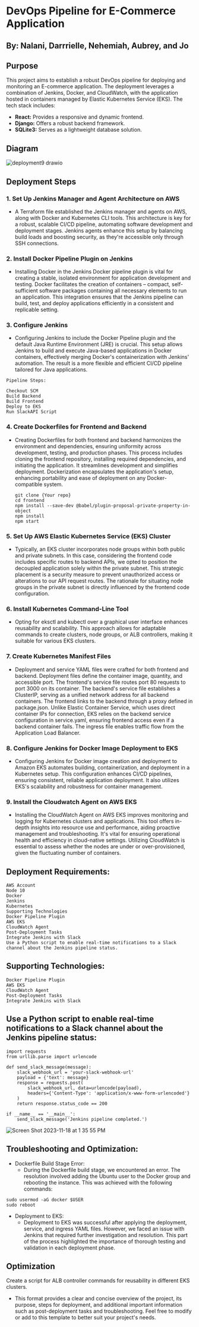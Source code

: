 # DevOps Pipeline for E-Commerce Application
## By: Nalani, Darrrielle, Nehemiah, Aubrey, and Jo


## Purpose

This project aims to establish a robust DevOps pipeline for deploying and monitoring an E-commerce application. The deployment leverages a combination of Jenkins, Docker, and CloudWatch, with the application hosted in containers managed by Elastic Kubernetes Service (EKS). The tech stack includes:

- **React:** Provides a responsive and dynamic frontend.
- **Django:** Offers a robust backend framework.
- **SQLite3:** Serves as a lightweight database solution.

## Diagram 

![deployment9 drawio](https://github.com/NMonKLabs77/Group1_Deployment9/assets/135557197/5041a884-5a39-4bf4-93e5-3ae7122abba2)

## Deployment Steps

### 1. Set Up Jenkins Manager and Agent Architecture on AWS
- A Terraform file established the Jenkins manager and agents on AWS, along with Docker and Kubernetes CLI tools. This architecture is key for a robust, scalable CI/CD pipeline, automating software development and deployment stages. Jenkins agents enhance this setup by balancing build loads and boosting security, as they're accessible only through SSH connections.

### 2. Install Docker Pipeline Plugin on Jenkins
- Installing Docker in the Jenkins Docker pipeline plugin is vital for creating a stable, isolated environment for application development and testing. Docker facilitates the creation of containers – compact, self-sufficient software packages containing all necessary elements to run an application. This integration ensures that the Jenkins pipeline can build, test, and deploy applications efficiently in a consistent and replicable setting.

### 3. Configure Jenkins
- Configuring Jenkins to include the Docker Pipeline plugin and the default Java Runtime Environment (JRE) is crucial. This setup allows Jenkins to build and execute Java-based applications in Docker containers, effectively merging Docker's containerization with Jenkins' automation. The result is a more flexible and efficient CI/CD pipeline tailored for Java applications.
```
Pipeline Steps:

Checkout SCM
Build Backend
Build Frontend
Deploy to EKS
Run SlackAPI Script
```

### 4. Create Dockerfiles for Frontend and Backend
- Creating Dockerfiles for both frontend and backend harmonizes the environment and dependencies, ensuring uniformity across development, testing, and production phases. This process includes cloning the frontend repository, installing required dependencies, and initiating the application. It streamlines development and simplifies deployment. Dockerization encapsulates the application's setup, enhancing portability and ease of deployment on any Docker-compatible system.

   ```
   git clone {Your repo}
   cd frontend
   npm install --save-dev @babel/plugin-proposal-private-property-in-object
   npm install
   npm start
   ```

### 5. Set Up AWS Elastic Kubernetes Service (EKS) Cluster
- Typically, an EKS cluster incorporates node groups within both public and private subnets. In this case, considering the frontend code includes specific routes to backend APIs, we opted to position the decoupled application solely within the private subnet. This strategic placement is a security measure to prevent unauthorized access or alterations to our API request routes. The rationale for situating node groups in the private subnet is directly influenced by the frontend code configuration.
  
### 6. Install Kubernetes Command-Line Tool
- Opting for eksctl and kubectl over a graphical user interface enhances reusability and scalability. This approach allows for adaptable commands to create clusters, node groups, or ALB controllers, making it suitable for various EKS clusters.

### 7. Create Kubernetes Manifest Files
- Deployment and service YAML files were crafted for both frontend and backend. Deployment files define the container image, quantity, and accessible port. The frontend's service file routes port 80 requests to port 3000 on its container. The backend's service file establishes a ClusterIP, serving as a unified network address for all backend containers. The frontend links to the backend through a proxy defined in package.json. Unlike Elastic Container Service, which uses direct container IPs for connection, EKS relies on the backend service configuration in service.yaml, ensuring frontend access even if a backend container fails. The ingress file enables traffic flow from the Application Load Balancer.

### 8. Configure Jenkins for Docker Image Deployment to EKS
- Configuring Jenkins for Docker image creation and deployment to Amazon EKS automates building, containerization, and deployment in a Kubernetes setup. This configuration enhances CI/CD pipelines, ensuring consistent, reliable application deployment. It also utilizes EKS's scalability and robustness for container management.

### 9.  Install the Cloudwatch Agent on AWS EKS
- Installing the CloudWatch Agent on AWS EKS improves monitoring and logging for Kubernetes clusters and applications. This tool offers in-depth insights into resource use and performance, aiding proactive management and troubleshooting. It's vital for ensuring operational health and efficiency in cloud-native settings. Utilizing CloudWatch is essential to assess whether the nodes are under or over-provisioned, given the fluctuating number of containers.

## Deployment Requirements:
```
AWS Account
Node 10
Docker
Jenkins
Kubernetes
Supporting Technologies
Docker Pipeline Plugin
AWS EKS
CloudWatch Agent
Post-Deployment Tasks
Integrate Jenkins with Slack
Use a Python script to enable real-time notifications to a Slack channel about the Jenkins pipeline status.
```
## Supporting Technologies:
```
Docker Pipeline Plugin
AWS EKS
CloudWatch Agent
Post-Deployment Tasks
Integrate Jenkins with Slack
```
## Use a Python script to enable real-time notifications to a Slack channel about the Jenkins pipeline status:
```
import requests
from urllib.parse import urlencode

def send_slack_message(message):
    slack_webhook_url = 'your-slack-webhook-url'
    payload = {'text': message}
    response = requests.post(
        slack_webhook_url, data=urlencode(payload),
        headers={'Content-Type': 'application/x-www-form-urlencoded'}
    )
    return response.status_code == 200

if __name__ == '__main__':
    send_slack_message('Jenkins pipeline completed.')
```
![Screen Shot 2023-11-18 at 1 35 55 PM](https://github.com/NMonKLabs77/Group1_Deployment9/assets/135557197/e0697cb3-1b81-4f27-a550-d7bf05f66d2c)

## Troubleshooting and Optimization:

- Dockerfile Build Stage Error:
   - During the Dockerfile build stage, we encountered an error. The resolution involved adding the Ubuntu user to the Docker group and rebooting the instance. This was achieved with the following commands:
```
sudo usermod -aG docker $USER
sudo reboot
```
- Deployment to EKS:
   - Deployment to EKS was successful after applying the deployment, service, and ingress YAML files. However, we faced an issue with Jenkins that required further investigation and resolution. This part of the process highlighted the importance of thorough testing and validation in each deployment phase.

## Optimization
Create a script for ALB controller commands for reusability in different EKS clusters.
 - This format provides a clear and concise overview of the project, its purpose, steps for deployment, and additional important information such as post-deployment tasks and troubleshooting. Feel free to modify or add to this template to better suit your project's needs.
